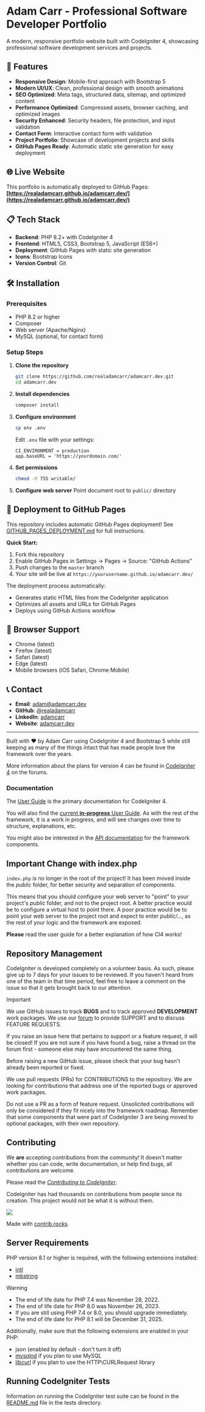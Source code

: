# Adam Carr - Professional Software Developer Portfolio

A modern, responsive portfolio website built with CodeIgniter 4, showcasing professional software development services and projects.

## 🚀 Features

- **Responsive Design**: Mobile-first approach with Bootstrap 5
- **Modern UI/UX**: Clean, professional design with smooth animations
- **SEO Optimized**: Meta tags, structured data, sitemap, and optimized content
- **Performance Optimized**: Compressed assets, browser caching, and optimized images
- **Security Enhanced**: Security headers, file protection, and input validation
- **Contact Form**: Interactive contact form with validation
- **Project Portfolio**: Showcase of development projects and skills
- **GitHub Pages Ready**: Automatic static site generation for easy deployment

## 🌐 Live Website

This portfolio is automatically deployed to GitHub Pages: **[https://realadamcarr.github.io/adamcarr.dev/](https://realadamcarr.github.io/adamcarr.dev/)**

## 📋 Tech Stack

- **Backend**: PHP 8.2+ with CodeIgniter 4
- **Frontend**: HTML5, CSS3, Bootstrap 5, JavaScript (ES6+)
- **Deployment**: GitHub Pages with static site generation
- **Icons**: Bootstrap Icons
- **Version Control**: Git

## 🛠️ Installation

### Prerequisites
- PHP 8.2 or higher
- Composer
- Web server (Apache/Nginx)
- MySQL (optional, for contact form)

### Setup Steps

1. **Clone the repository**
   ```bash
   git clone https://github.com/realadamcarr/adamcarr.dev.git
   cd adamcarr.dev
   ```

2. **Install dependencies**
   ```bash
   composer install
   ```

3. **Configure environment**
   ```bash
   cp env .env
   ```
   Edit `.env` file with your settings:
   ```
   CI_ENVIRONMENT = production
   app.baseURL = 'https://yourdomain.com/'
   ```

4. **Set permissions**
   ```bash
   chmod -R 755 writable/
   ```

5. **Configure web server**
   Point document root to `public/` directory

## 🚀 Deployment to GitHub Pages

This repository includes automatic GitHub Pages deployment! See [GITHUB_PAGES_DEPLOYMENT.md](GITHUB_PAGES_DEPLOYMENT.md) for full instructions.

**Quick Start:**
1. Fork this repository
2. Enable GitHub Pages in Settings → Pages → Source: "GitHub Actions"  
3. Push changes to the `master` branch
4. Your site will be live at `https://yourusername.github.io/adamcarr.dev/`

The deployment process automatically:
- Generates static HTML files from the CodeIgniter application
- Optimizes all assets and URLs for GitHub Pages
- Deploys using GitHub Actions workflow

## 📱 Browser Support

- Chrome (latest)
- Firefox (latest)
- Safari (latest)
- Edge (latest)
- Mobile browsers (iOS Safari, Chrome Mobile)

## 📞 Contact

- **Email**: adam@adamcarr.dev
- **GitHub**: [@realadamcarr](https://github.com/realadamcarr)
- **LinkedIn**: [adamcarr](https://linkedin.com/in/adamcarr)
- **Website**: [adamcarr.dev](https://adamcarr.dev)

---

Built with ❤️ by Adam Carr using CodeIgniter 4 and Bootstrap 5
while still keeping as many of the things intact that has made people love the framework over the years.

More information about the plans for version 4 can be found in [CodeIgniter 4](https://forum.codeigniter.com/forumdisplay.php?fid=28) on the forums.

### Documentation

The [User Guide](https://codeigniter.com/user_guide/) is the primary documentation for CodeIgniter 4.

You will also find the [current **in-progress** User Guide](https://codeigniter4.github.io/CodeIgniter4/).
As with the rest of the framework, it is a work in progress, and will see changes over time to structure, explanations, etc.

You might also be interested in the [API documentation](https://codeigniter4.github.io/api/) for the framework components.

## Important Change with index.php

`index.php` is no longer in the root of the project! It has been moved inside the *public* folder,
for better security and separation of components.

This means that you should configure your web server to "point" to your project's *public* folder, and
not to the project root. A better practice would be to configure a virtual host to point there. A poor practice would be to point your web server to the project root and expect to enter *public/...*, as the rest of your logic and the
framework are exposed.

**Please** read the user guide for a better explanation of how CI4 works!

## Repository Management

CodeIgniter is developed completely on a volunteer basis. As such, please give up to 7 days
for your issues to be reviewed. If you haven't heard from one of the team in that time period,
feel free to leave a comment on the issue so that it gets brought back to our attention.

> [!IMPORTANT]
> We use GitHub issues to track **BUGS** and to track approved **DEVELOPMENT** work packages.
> We use our [forum](http://forum.codeigniter.com) to provide SUPPORT and to discuss
> FEATURE REQUESTS.

If you raise an issue here that pertains to support or a feature request, it will
be closed! If you are not sure if you have found a bug, raise a thread on the forum first -
someone else may have encountered the same thing.

Before raising a new GitHub issue, please check that your bug hasn't already
been reported or fixed.

We use pull requests (PRs) for CONTRIBUTIONS to the repository.
We are looking for contributions that address one of the reported bugs or
approved work packages.

Do not use a PR as a form of feature request.
Unsolicited contributions will only be considered if they fit nicely
into the framework roadmap.
Remember that some components that were part of CodeIgniter 3 are being moved
to optional packages, with their own repository.

## Contributing

We **are** accepting contributions from the community! It doesn't matter whether you can code, write documentation, or help find bugs,
all contributions are welcome.

Please read the [*Contributing to CodeIgniter*](https://github.com/codeigniter4/CodeIgniter4/blob/develop/contributing/README.md).

CodeIgniter has had thousands on contributions from people since its creation. This project would not be what it is without them.

<a href="https://github.com/codeigniter4/CodeIgniter4/graphs/contributors">
  <img src="https://contrib.rocks/image?repo=codeigniter4/CodeIgniter4" />
</a>

Made with [contrib.rocks](https://contrib.rocks).

## Server Requirements

PHP version 8.1 or higher is required, with the following extensions installed:

- [intl](http://php.net/manual/en/intl.requirements.php)
- [mbstring](http://php.net/manual/en/mbstring.installation.php)

> [!WARNING]
> - The end of life date for PHP 7.4 was November 28, 2022.
> - The end of life date for PHP 8.0 was November 26, 2023.
> - If you are still using PHP 7.4 or 8.0, you should upgrade immediately.
> - The end of life date for PHP 8.1 will be December 31, 2025.

Additionally, make sure that the following extensions are enabled in your PHP:

- json (enabled by default - don't turn it off)
- [mysqlnd](http://php.net/manual/en/mysqlnd.install.php) if you plan to use MySQL
- [libcurl](http://php.net/manual/en/curl.requirements.php) if you plan to use the HTTP\CURLRequest library

## Running CodeIgniter Tests

Information on running the CodeIgniter test suite can be found in the [README.md](tests/README.md) file in the tests directory.
